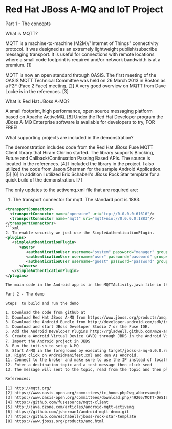 Red Hat JBoss A-MQ and IoT Project
===================================

Part 1 - The concepts

What is MQTT?

MQTT is a machine-to-machine (M2M)/"Internet of Things" connectivity protocol. It was designed as an extremely lightweight publish/subscribe messaging transport. It is useful for connections with remote locations where a small code footprint is required and/or network bandwidth is at a premium. [1]
 
MQTT is now an open standard through OASIS. The first meeting of the OASIS MQTT Technical Committee was held on 26 March 2013 in Boston as a F2F (Face 2 Face) meeting. [2]  A very good overview on MQTT from Dave Locke is in the references. [3]

What is Red Hat JBoss A-MQ?

A small footprint, high performance, open source messaging platform based on Apache ActiveMQ. [8]  Under the Red Hat Developer program the JBoss A-MQ Enterprise software is available for developers to try, FOR FREE! 

What supporting projects are included in the demonstration?

The demonstration includes code from the Red Hat JBoss Fuse MQTT Client library that Hiram Chirino started.  The library supports Blocking, Future and Callback/Continuation Passing Based APIs.  The source is located in the references. [4]  I included the library in the project.  I also utilized the code from Jason Sherman for the sample Android Application. [5] [6]  In addition I utilized Eric Schabell's JBoss Rock Star template for a quick build of the demonstration.  [7]

The only updates to the activemq.xml file that are required are:
1. The transport connector for mqtt.  The standard port is 1883.
```xml
<transportConnectors>  
  <transportConnector name="openwire" uri="tcp://0.0.0.0:61616"/>  
  <transportConnector name="mqtt" uri="mqtt+nio://0.0.0.0:1883"/>  
</transportConnectors> 
```xml
2. To enable security we just use the SimpleAuthenticationPlugin.
<plugins>
   <simpleAuthenticationPlugin>
      <users>
         <authenticationUser username="system" password="manager" groups="users,admins"/>
         <authenticationUser username="user" password="password" groups="users"/>
         <authenticationUser username="guest" password="password" groups="guests"/>
      </users>
   </simpleAuthenticationPlugin>
</plugins>

The main code in the Android app is in the MQTTActivity.java file in the org.example.mqtt package.  The android app UI is in the main.xml and can be seen in the graphical layout.

Part 2 - The demo

Steps  to build and run the demo

1. Download the code from github at
2. Download Red Hat JBoss A-MQ from https://www.jboss.org/products/amq.html and place in the installs directory.
3. Download the Android Bundle from http://developer.android.com/sdk/index.html and unzip.
4. Download and start JBoss Developer Studio 7 or the Fuse IDE.
5. Add the Android Developer Plugins http://rgladwell.github.com/m2e-android/updates/
6. Create a Android Virtual Device (AVD) through JBDS in the Android Virtual Device Manager in the Window menu.  If the Android Virtual Device Manager does not show on the Window menu then Click on Window > Customize perspective > Command Groups Availability tab. Check the "Android SDK and AVD Manager" option and hit the OK button.
7. Import the Android project in JBDS
8. Run the init.sh to setup A-MQ
9. Start A-MQ in the foreground by executing target/jboss-a-mq-6.0.0.redhat-024/bin/amq
10. Right click on AndroidManifest.xml and Run As Android.
11. Connect to the broker and make sure to use the IP instead of localhost and use a username/password entered from the activemq.xml
12. Enter a destination topic and a test message then click send
13. The message will sent to the topic, read from the topic and then placed in the received field.

References:

[1] http://mqtt.org/
[2] https://www.oasis-open.org/committees/tc_home.php?wg_abbrev=mqtt
[3] https://www.oasis-open.org/committees/download.php/49205/MQTT-OASIS-Webinar.pdf 
[4] https://github.com/fusesource/mqtt-client
[5] http://java.dzone.com/articles/android-mqtt-activemq
[6] https://github.com/jsherman1/android-mqtt-demo.git
[7] https://github.com/eschabell/jboss-rock-star-template
[8] https://www.jboss.org/products/amq.html
